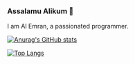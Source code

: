 ### Assalamu Alikum 👋
I am Al Emran, a passionated programmer. 

<p><a target="_blank" rel="noopener noreferrer" href="https://camo.githubusercontent.com/c81f1f7c55d635e9e5088b994293cb44c0eb813ab9ca134a123a4cd7d0103443/68747470733a2f2f6769746875622d726561646d652d73746174732e76657263656c2e6170702f6170693f757365726e616d653d656d72616e63752673686f775f69636f6e733d74727565"><img src="https://camo.githubusercontent.com/c81f1f7c55d635e9e5088b994293cb44c0eb813ab9ca134a123a4cd7d0103443/68747470733a2f2f6769746875622d726561646d652d73746174732e76657263656c2e6170702f6170693f757365726e616d653d656d72616e63752673686f775f69636f6e733d74727565" alt="Anurag's GitHub stats" data-canonical-src="https://github-readme-stats.vercel.app/api?username=emrancu&amp;show_icons=true" style="max-width: 100%;"></a></p>
  
 
<p><a href="https://github.com/anuraghazra/github-readme-stats"><img src="https://camo.githubusercontent.com/eb306b87533224ffe07ecb733f7d747b3c6e35e6a18e3323ab3661213521693d/68747470733a2f2f6769746875622d726561646d652d73746174732e76657263656c2e6170702f6170692f746f702d6c616e67732f3f757365726e616d653d656d72616e6375266c61796f75743d636f6d70616374" alt="Top Langs" data-canonical-src="https://github-readme-stats.vercel.app/api/top-langs/?username=emrancu&amp;layout=compact" style="max-width: 100%;"></a></p>
